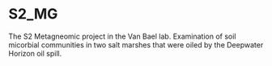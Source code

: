 # S2_MG
The S2 Metagneomic project in the Van Bael lab.  Examination of soil micorbial communities in two salt marshes that were oiled by the Deepwater Horizon oil spill.
